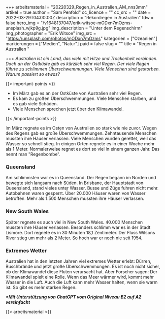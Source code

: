 +++
arbeitsmaterial = "20220329_Regen_in_Australien_AM_nns3mm"
artikel = true
author = "Sam Penfold"
cc_licence = ""
cc_src = ""
date = 2022-03-29T04:00:00Z
description = "Rekordregen in Australien"
fdw = false
hero_img = "/v1648137047/erik-witsoe-mODxn7mOzms-unsplash_wjkp9g.jpg"
img_description = "Unter dem Regenschirm"
img_photographer = "Erik Witsoe"
img_src = "https://unsplash.com/photos/mODxn7mOzms"
kategorien = ["Ozeanien"]
markierungen = ["Medien", "Natur"]
paid = false
slug = ""
title = "Regen in Australien "

+++
_Australien ist ein Land, das viele mit Hitze und Trockenheit verbinden. Doch an der Ostküste gab es kürzlich sehr viel Regen. Der viele Regen führte zu schlimmen Überschwemmungen. Viele Menschen sind gestorben. Warum passiert so etwas?_

{{< important-points >}} 

<ul>

<li>Im März gab es an der Ostküste von Australien sehr viel Regen.</li>

<li>Es kam zu großen Überschwemmungen. Viele Menschen starben, und es gab viele Schäden.</li>

<li>Viele Menschen sprechen jetzt über den Klimawandel.</li>

</ul> {{< /important-points >}}

Im März regnete es im Osten von Australien so stark wie nie zuvor. Wegen des Regens gab es große Überschwemmungen. Zehntausende Menschen mussten ihre Häuser verlassen. Viele Menschen wurden gerettet, weil das Wasser so schnell stieg. In einigen Orten regnete es in einer Woche mehr als 1 Meter. Normalerweise regnet es dort so viel in einem ganzen Jahr. Das nennt man "Regenbombe".

### Queensland

Am schlimmsten war es in Queensland. Der Regen begann im Norden und bewegte sich langsam nach Süden. In Brisbane, der Hauptstadt von Queensland, stand vieles unter Wasser. Busse und Züge fuhren nicht mehr. Autobahnen waren gesperrt. Über 20.000 Häuser waren von Wasser betroffen. Mehr als 1.500 Menschen mussten ihre Häuser verlassen.

### New South Wales

Später regnete es auch viel in New South Wales. 40.000 Menschen mussten ihre Häuser verlassen. Besonders schlimm war es in der Stadt Lismore. Dort regnete es in 30 Minuten 18,1 Zentimeter. Der Fluss Wilsons River stieg um mehr als 2 Meter. So hoch war er noch nie seit 1954.

### Extremes Wetter

Australien hat in den letzten Jahren viel extremes Wetter erlebt: Dürren, Buschbrände und jetzt große Überschwemmungen. Es ist noch nicht sicher, ob der Klimawandel diese Fluten verursacht hat. Aber Forscher sagen: Der Klimawandel spielt eine Rolle. Wenn das Meer wärmer wird, kommt mehr Wasser in die Luft. Auch die Luft kann mehr Wasser halten, wenn sie warm ist. So gibt es mehr starken Regen.

**_\*Mit Unterstützung von ChatGPT vom Original Niveau B2 auf A2 vereinfacht_**

{{< arbeitsmaterial >}}